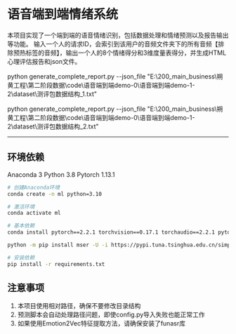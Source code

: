 # 语音端到端情绪系统

本项目实现了一个端到端的语音情绪识别，包括数据处理和情绪预测以及报告输出等功能。
输入一个人的请求ID，会索引到该用户的音频文件夹下的所有音频【排除预热标签的音频】，输出一个人的8个情绪得分和3维度量表得分，并生成HTML心理评估报告和json文件。

python generate_complete_report.py --json_file "E:\200_main_business\朔黄工程\第二阶段数据\code\语音端到端demo-0\语音端到端demo-1-2\dataset\测评包数据结构_1.txt"

python generate_complete_report.py --json_file "E:\200_main_business\朔黄工程\第二阶段数据\code\语音端到端demo-0\语音端到端demo-1-2\dataset\测评包数据结构_2.txt"

-----------------------------

## 环境依赖
Anaconda 3
Python 3.8
Pytorch 1.13.1


```bash
# 创建Anaconda环境
conda create -n ml python=3.10

# 激活环境
conda activate ml

# 基本依赖
conda install pytorch==2.2.1 torchvision==0.17.1 torchaudio==2.2.1 pytorch-cuda=11.8 -c pytorch -c nvidia

python -m pip install mser -U -i https://pypi.tuna.tsinghua.edu.cn/simple

# 安装依赖
pip install -r requirements.txt
```
## 注意事项
1. 本项目使用相对路径，确保不要修改目录结构
2. 预测脚本会自动处理路径问题，即使config.py导入失败也能正常工作
3. 如果使用Emotion2Vec特征提取方法，请确保安装了funasr库

